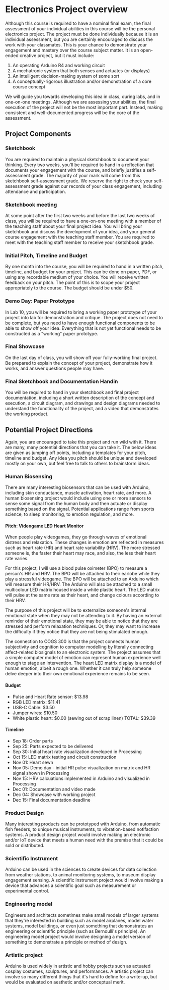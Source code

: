 # Electronics Project overview
Although this course is required to have a nominal final exam, the final assessment of your individual abilities in this course will be the personal electronics project. The project must be done individually because it is an individual assessment, but you are certainly encouraged to discuss the work with your classmates. This is your chance to demonstrate your engagement and mastery over the course subject matter. It is an open-ended creative project, but it must include:

1. An operating Arduino R4 and working circuit
2. A mechatronic system that both senses and actuates (or displays)
3. An intelligent decision-making system of some sort
4. A conceptually-rigorous illustration and/or demonstration of a core course concept

We will guide you towards developing this idea in class, during labs, and in one-on-one meetings. Although we are assessing your abilities, the final execution of the project will not be the most important part. Instead, making consistent and well-documented progress will be the core of the assessment.

## Project Components
### Sketchbook
You are required to maintain a physical sketchbook to document your thinking. Every two weeks, you'll be required to hand in a reflection that documents your engagement with the course, and briefly justifies a self-assessment grade. The majority of your mark will come from this sketchbook self-assessment grade. We reserve the right to check your self-assessment grade against our records of your class engagement, including attendance and participation.

### Sketchbook meeting
At some point after the first two weeks and before the last two weeks of class, you will be required to have a one-on-one meeting with a member of the teaching staff about your final project idea. You will bring your sketchbook and discuss the development of your idea, and your general course engagement with the teaching staff member. You are required to meet with the teaching staff member to receive your sketchbook grade.

### Initial Pitch, Timeline and Budget
By one month into the course, you will be required to hand in a written pitch, timeline, and budget for your project. This can be done on paper, PDF, or using any recordable medium of your choice. You will receive written feedback on your pitch. The point of this is to scope your project appropriately to the course. The budget should be under $50.

### Demo Day: Paper Prototype
In Lab 10, you will be required to bring a working paper prototype of your project into lab for demonstration and critique. The project does not need to be complete, but you need to have enough functional components to be able to show off your idea. Everything that is not yet functional needs to be constructed as a "working" paper prototype.

### Final Showcase
On the last day of class, you will show off your fully-working final project. Be prepared to explain the concept of your project, demonstrate how it works, and answer questions people may have.

### Final Sketchbook and Documentation Handin
You will be required to hand in your sketchbook and final project documentation, including a short written description of the concept and execution, a circuit diagram, and drawings and design diagrams needed to understand the functionality of the project, and a video that demonstrates the working product.

## Potential Project Directions
Again, you are encouraged to take this project and run wild with it. There are many, many potential directions that you can take it. The below ideas are given as jumping off points, including a templates for your pitch, timeline and budget. Any idea you pitch should be unique and developed mostly on your own, but feel free to talk to others to brainstorm ideas.

### Human Biosensing
There are many interesting biosensors that can be used with Arduino, including skin conductance, muscle activation, heart rate, and more. A human biosensing project would include using one or more sensors to sense some signal from the human body and then actuate or display something based on the signal. Potential applications range from sports science, to sleep monitoring, to emotion regulation, and more.

#### Pitch: Videogame LED Heart Monitor
When people play videogames, they go through waves of emotional distress and relaxation. These changes in emotion are reflected in measures such as heart rate (HR) and heart rate variability (HRV). The more stressed someone is, the faster their heart may race, and also, the less their heart rate varies. 

For this project, I will use a blood pulse oximeter (BPO) to measure a person's HR and HRV. The BPO will be attached to their earlobe while they play a stressful videogame. The BPO will be attached to an Arduino which will measure their HR/HRV. The Arduino will also be attached to a small multicolour LED matrix housed inside a white plastic heart. The LED matrix will pulse at the same rate as their heart, and change colours according to their HRV. 

The purpose of this project will be to externalize someone's internal emotional state when they may not be attending to it. By having an external reminder of their emotional state, they may be able to notice that they are stressed and perform relaxation techniques. Or, they may want to increase the difficulty if they notice that they are not being stimulated enough.

The connection to COGS 300 is that the project connects human subjectivity and cognition to computer modelling by literally connecting affect-related biosignals to an electronic system. The project assumes that a simple computer model of emotion can represent human experience well enough to stage an intervention. The heart LED matrix display is a model of human emotion, albeit a rough one. Whether it can truly help someone delve deeper into their own emotional experience remains to be seen.

#### Budget
- Pulse and Heart Rate sensor: $13.98
- RGB LED matrix: $11.41
- USB-C Cable: $3.50
- Jumper wires: $10.50
- White plastic heart: $0.00 (sewing out of scrap linen)
TOTAL: $39.39

#### Timeline
- Sep 18: Order parts
- Sep 25: Parts expected to be delivered
- Sep 30: Initial heart rate visualization developed in Processing
- Oct 15: LED matrix testing and circuit construction
- Nov 01: Heart sewn
- Nov 05: Demo day - initial HR pulse visualization on matrix and HR signal shown in Processing
- Nov 15: HRV calcuations implemented in Arduino and visualized in Processing
- Dec 01: Documentation and video made
- Dec 04: Showcase with working project
- Dec 15: Final documentation deadline


### Product Design
Many interesting products can be prototyped with Arduino, from automatic fish feeders, to unique musical instruments, to vibration-based notifaction systems. A product design project would involve making an electronic and/or IoT device that meets a human need with the premise that it could be sold or distributed.

### Scientific Instrument
Arduino can be used in the sciences to create devices for data collection from weather stations, to animal monitoring systems, to museum display engagement sensing. A scientific instrument project would involve making a device that advances a scientific goal such as measurement or experimental control.

### Engineering model
Engineers and architects sometimes make small models of larger systems that they're interested in building such as model airplanes, model water systems, model buildings, or even just something that demonstrates an engineering or scientific principle (such as Bernoulli's principle). An engineering model project would involve designing a model version of something to demonstrate a principle or method of design.

### Artistic project
Arduino is used widely in artistic and hobby projects such as actuated cosplay costumes, sculptures, and performances. A artistic project can involve so many different things that it's hard to define for a write-up, but would be evaluated on aesthetic and/or conceptual merit.